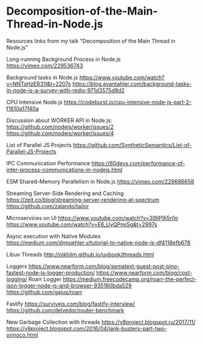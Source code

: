 # Decomposition-of-the-Main-Thread-in-Node.js
Resources links from my talk "Decomposition of the Main Thread in Node.js"


Long-running Background Process in Node.js
https://vimeo.com/229536743 

Background tasks in Node.js
https://www.youtube.com/watch?v=NNTsHzER31I&t=2207s 
https://blog.evantahler.com/background-tasks-in-node-js-a-survey-with-redis-971d3575d9d2 

CPU Intensive Node.js
https://codeburst.io/cpu-intensive-node-js-part-2-f1610a17f40a

Discussion about WORKER API in Node.js:  
https://github.com/nodejs/worker/issues/2 
https://github.com/nodejs/worker/issues/4 

List of Parallel JS Projects
https://github.com/SyntheticSemantics/List-of-Parallel-JS-Projects 

IPC Communication Performance https://60devs.com/performance-of-inter-process-communications-in-nodejs.html 

ESM Shared-Memory Parallelism in Node.js 
https://vimeo.com/229686658

Streaming Server-Side Rendering and Caching 
https://zeit.co/blog/streaming-server-rendering-at-spectrum 
https://github.com/zalando/tailor 

Microservices on UI
https://www.youtube.com/watch?v=3l9IP9j5n1o 
https://www.youtube.com/watch?v=E6_UyQPmiSg&t=2997s 

Async execution with Native Modules
https://medium.com/@muehler.v/tutorial-to-native-node-js-df4118efb678 

Libuv Threads
http://nikhilm.github.io/uvbook/threads.html 

Loggers
https://www.nearform.com/blog/sematext-guest-post-pino-fastest-node-js-logger-production/ 
https://www.nearform.com/blog/cost-logging/
Roarr Logger
https://medium.freecodecamp.org/roarr-the-perfect-json-logger-node-js-and-browser-935180bda529 
https://github.com/gajus/roarr

Fastify
https://survivejs.com/blog/fastify-interview/ 
https://github.com/delvedor/router-benchmark

New Garbage Collection with threads
https://v8project.blogspot.ru/2017/11/
https://v8project.blogspot.com/2016/04/jank-busters-part-two-orinoco.html 

